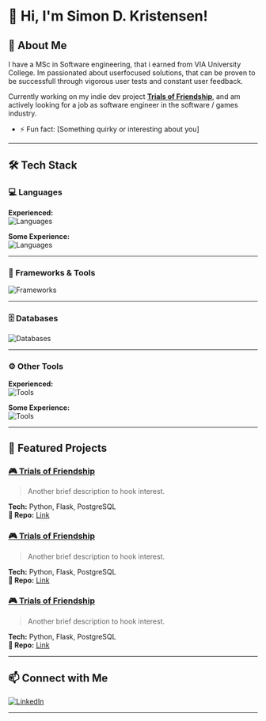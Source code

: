 # 👋 Hi, I'm Simon D. Kristensen!

## 💼 About Me
I have a MSc in Software engineering, that i earned from VIA University College. Im passionated about userfocused solutions, that can be proven to be successfull through vigorous user tests and constant user feedback.

Currently working on my indie dev project [**Trials of Friendship**](https://github.com/yourusername/project2), and am actively looking for a job as software engineer in the software / games industry.

- ⚡ Fun fact: [Something quirky or interesting about you]

---

## 🛠️ Tech Stack

### 💻 Languages

**Experienced:**  
![Languages](https://skillicons.dev/icons?i=js,ts,java,cs)

**Some Experience:**  
![Languages](https://skillicons.dev/icons?i=ruby,terraform,tailwind,py,c)

---

### 🧩 Frameworks & Tools
 
![Frameworks](https://skillicons.dev/icons?i=react,dotnet,npm,angular)


---

### 🗄️ Databases

![Databases](https://skillicons.dev/icons?i=postgres,mongodb)

---

### ⚙️ Other Tools

**Experienced:**  
![Tools](https://skillicons.dev/icons?i=git,github,unity,azure)

**Some Experience:**  
![Tools](https://skillicons.dev/icons?i=docker,godot,kubernetes)


---

## 🧰 Featured Projects

### [🎮 Trials of Friendship](https://github.com/yourusername/project2)
> Another brief description to hook interest.

**Tech:** Python, Flask, PostgreSQL  
**📂 Repo:** [Link](https://github.com/yourusername/project2)

### [🎮 Trials of Friendship](https://github.com/yourusername/project2)
> Another brief description to hook interest.

**Tech:** Python, Flask, PostgreSQL  
**📂 Repo:** [Link](https://github.com/yourusername/project2)

### [🎮 Trials of Friendship](https://github.com/yourusername/project2)
> Another brief description to hook interest.

**Tech:** Python, Flask, PostgreSQL  
**📂 Repo:** [Link](https://github.com/yourusername/project2)



---

## 📫 Connect with Me

[![LinkedIn](https://img.shields.io/badge/LinkedIn-0077B5?logo=linkedin&logoColor=white)](https://linkedin.com/in/yourprofile)  

---

